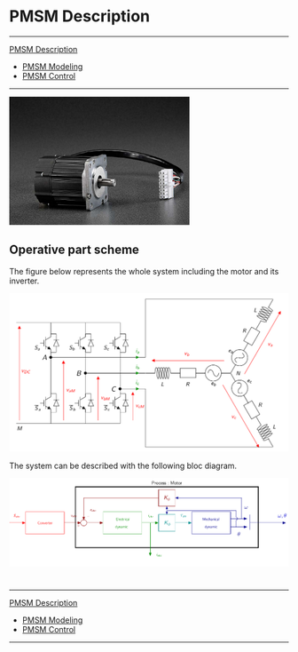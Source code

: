 # PMSM Description

------

[PMSM Description](/PMSM.md)

- [PMSM Modeling](PMSMModeling.html)
- [PMSM Control](PMSMControl.html)

------



<img src="../img/motorTeknic.png" alt="PMSM" style="zoom: 33%;" />



## Operative part scheme

The figure below represents the whole system including the motor and its inverter.

<img src="../img/PMSM/motorinverter.png" alt="Motor and its inverter" width=600  />

The system can be described with the following bloc diagram.

<img src="../img/PMSM/PMSMscheme.png" alt="Motor bloc diagram " width=800 />

# 

------

[PMSM Description](/PMSM.md)

- [PMSM Modeling](PMSMModeling.html)
- [PMSM Control](PMSMControl.html)

------

